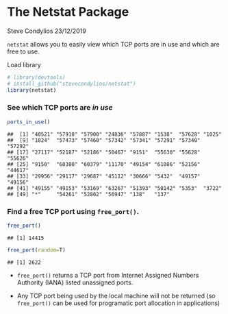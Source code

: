 The Netstat Package
================
Steve Condylios
23/12/2019

`netstat` allows you to easily view which TCP ports are in use and which
are free to use.

Load library

``` r
# library(devtools)
# install_github("stevecondylios/netstat")
library(netstat)
```

### See which TCP ports are *in use*

``` r
ports_in_use()
```

    ##  [1] "40521" "57918" "57900" "24836" "57887" "1538"  "57628" "1025" 
    ##  [9] "1024"  "57473" "57460" "57342" "57341" "57291" "57340" "57292"
    ## [17] "27117" "52187" "52186" "50467" "9151"  "55630" "55628" "55626"
    ## [25] "9150"  "60380" "60379" "11170" "49154" "61086" "52156" "44617"
    ## [33] "29956" "29117" "29687" "45112" "30666" "5432"  "49157" "49156"
    ## [41] "49155" "49153" "53169" "63267" "51393" "58142" "5353"  "3722" 
    ## [49] "*"     "54261" "52802" "56947" "138"   "137"

### Find a free TCP port using `free_port()`.

``` r
free_port()
```

    ## [1] 14415

``` r
free_port(random=T)
```

    ## [1] 2622

  - `free_port()` returns a TCP port from Internet Assigned Numbers
    Authority (IANA) listed unassigned ports.

  - Any TCP port being used by the local machine will not be returned
    (so `free_port()` can be used for programatic port allocation in
    applications)
